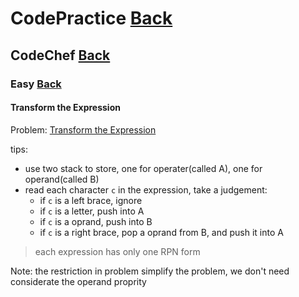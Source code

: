 # CodePractice [Back](https://blog.fish-404.icu/CodePractice/)

## CodeChef [Back](https://blog.fish-404.icu/CodePractice/CodeChef/)

### Easy [Back](https://blog.fish-404.icu/CodePractice/CodeChef/Easy/)

#### Transform the Expression
Problem: [Transform the Expression](https://www.codechef.com/problems/ONP)

tips:
* use two stack to store, one for operater(called A), one for operand(called B)
* read each character `c` in the expression, take a judgement:
  * if `c` is a left brace, ignore
  * if `c` is a letter, push into A
  * if `c` is a oprand, push into B
  * if `c` is a right brace, pop a oprand from B, and push it into A
  
> each expression has only one RPN form

Note: the restriction in problem simplify the problem, we don't need considerate the operand proprity
